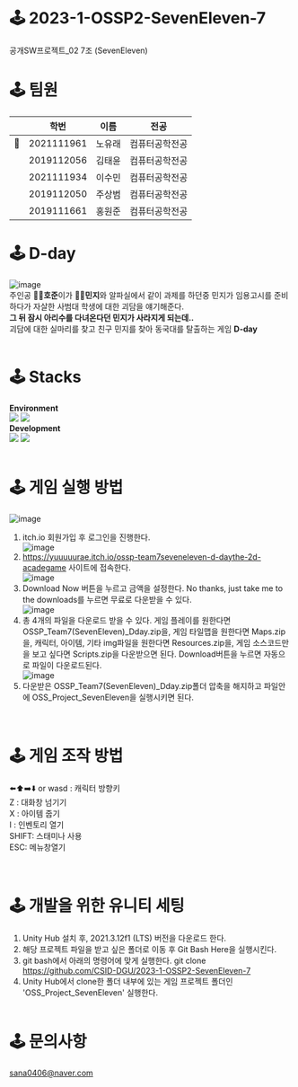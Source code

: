 # 🕹 2023-1-OSSP2-SevenEleven-7
공개SW프로젝트_02 7조 (SevenEleven)  

# 🕹 팀원
| | 학번       | 이름   |  전공     |
|-- | ---------- | ------ |---------- |
|👑 | 2021111961 | 노유래 | 컴퓨터공학전공  |
| | 2019112056 | 김태윤 | 컴퓨터공학전공  |
| | 2021111934 | 이수민 | 컴퓨터공학전공 |
| | 2019112050 | 주상범 | 컴퓨터공학전공 |
| | 2019111661 | 홍원준 | 컴퓨터공학전공 |  

# 🕹 D-day
![image](https://github.com/CSID-DGU/2023-1-OSSP2-SevenEleven-7/assets/127471190/75d4ede8-7e15-46b7-8316-66948f0770a7)  
주인공 **👨‍💻호준**이가 **👩‍💻민지**와 알파실에서 같이 과제를 하던중 민지가 임용고시를 준비하다가 자살한 사범대 학생에 대한 괴담을 얘기해준다.  
**그 뒤 잠시 아리수를 다녀온다던 민지가 사라지게 되는데..**  
괴담에 대한 실마리를 찾고 친구 민지를 찾아 동국대를 탈출하는 게임 **D-day**
<br/></br>
# 🕹 Stacks
**Environment**  
<img src="https://img.shields.io/badge/github-%23121011.svg?style=for-the-badge&logo=github&logoColor=white">
<img src="https://img.shields.io/badge/Notion-%23000000.svg?style=for-the-badge&logo=notion&logoColor=white">  
**Development**  
<img src="https://img.shields.io/badge/unity-%23000000.svg?style=for-the-badge&logo=unity&logoColor=white">
<img src="https://img.shields.io/badge/c%23-%23239120.svg?style=for-the-badge&logo=c-sharp&logoColor=white">
<br/></br>
# 🕹 게임 실행 방법
![image](https://github.com/CSID-DGU/2023-1-OSSP2-SevenEleven-7/assets/127471190/bdc71d37-ffb9-4f65-a054-4d9b459e8da2)  
1. itch.io 회원가입 후 로그인을 진행한다.  
![image](https://github.com/CSID-DGU/2023-1-OSSP2-SevenEleven-7/assets/127471190/9ef3ca1f-676d-4835-bd91-e685ee0c0faf)  
2. https://yuuuuurae.itch.io/ossp-team7seveneleven-d-daythe-2d-acadegame 사이트에 접속한다.  
![image](https://github.com/CSID-DGU/2023-1-OSSP2-SevenEleven-7/assets/127471190/71cc7de0-dfd2-4c10-a350-a4f260a5dd32)  
3. Download Now 버튼을 누르고 금액을 설정한다. No thanks, just take me to the downloads를 누르면 무료로 다운받을 수 있다.  
![image](https://github.com/CSID-DGU/2023-1-OSSP2-SevenEleven-7/assets/127471190/72f586a5-24e3-4626-a6f8-d76b57bfd633)  
4. 총 4개의 파일을 다운로드 받을 수 있다. 게임 플레이를 원한다면 OSSP_Team7(SevenEleven)_Dday.zip을, 게임 타일맵을 원한다면 Maps.zip을, 캐릭터, 아이템, 기타 img파일을 원한다면 Resources.zip을, 게임 소스코드만을 보고 싶다면 Scripts.zip을 다운받으면 된다. Download버튼을 누르면 자동으로 파일이 다운로드된다.  
![image](https://github.com/CSID-DGU/2023-1-OSSP2-SevenEleven-7/assets/127471190/f6ec922f-f8b7-488f-b78d-87cc2d36841b)  
5. 다운받은 OSSP_Team7(SevenEleven)_Dday.zip폴더 압축을 해지하고 파일안에 OSS_Project_SevenEleven을 실행시키면 된다.   
<br/></br>
# 🕹 게임 조작 방법
⬅️⬆️➡️⬇️ or wasd : 캐릭터 방향키  
Z : 대화창 넘기기  
X : 아이템 줍기  
I : 인벤토리 열기  
SHIFT: 스태미나 사용  
ESC: 메뉴창열기  
<br/></br>
# 🕹 개발을 위한 유니티 세팅
1. Unity Hub 설치 후, 2021.3.12f1 (LTS) 버전을 다운로드 한다.
2. 해당 프로젝트 파일을 받고 싶은 폴더로 이동 후 Git Bash Here을 실행시킨다.
3. git bash에서 아래의 명령어에 맞게 실행한다.
git clone https://github.com/CSID-DGU/2023-1-OSSP2-SevenEleven-7
4. Unity Hub에서 clone한 폴더 내부에 있는 게임 프로젝트 폴더인 'OSS_Project_SevenEleven' 실행한다.
<br/></br>
# 🕹 문의사항
sana0406@naver.com
